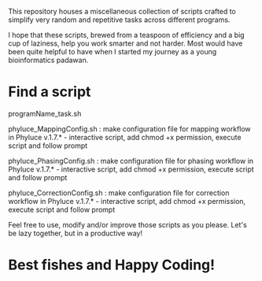 This repository houses a miscellaneous collection of scripts crafted to simplify very random and repetitive tasks across different programs.  

I hope that these scripts, brewed from a teaspoon of efficiency and a big cup of laziness, help you work smarter and not harder. Most would have been quite helpful to have when I started my journey as a young bioinformatics padawan.

# Find a script  
programName_task.sh  
  
phyluce_MappingConfig.sh : make configuration file for mapping workflow in Phyluce v.1.7.* - interactive script, add chmod +x permission, execute script and follow prompt  

phyluce_PhasingConfig.sh : make configuration file for phasing workflow in Phyluce v.1.7.* - interactive script, add chmod +x permission, execute script and follow prompt  

phyluce_CorrectionConfig.sh : make configuration file for correction workflow in Phyluce v.1.7.* - interactive script, add chmod +x permission, execute script and follow prompt  
  
Feel free to use, modify and/or improve those scripts as you please. Let's be lazy together, but in a productive way!  

# Best fishes and Happy Coding!
